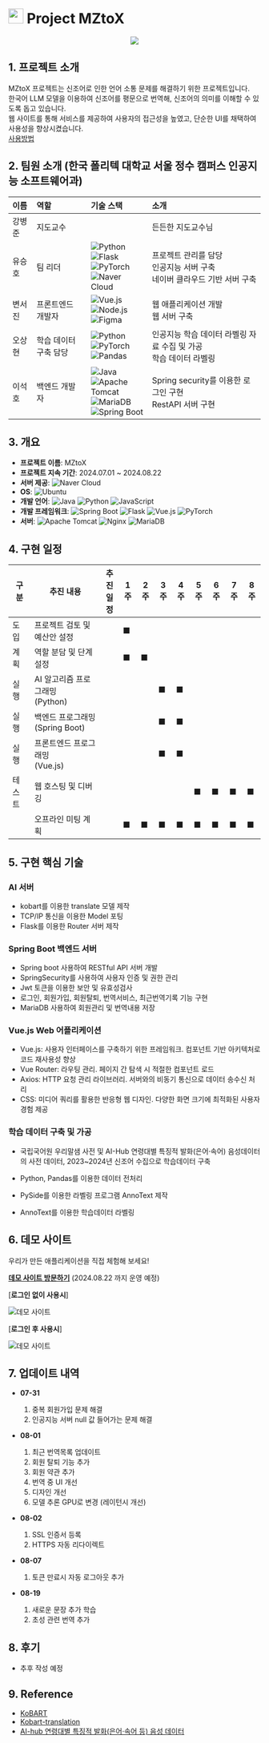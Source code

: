 # <img src="img/ico_clbg.png" width="30" height="30"> Project MZtoX 
 
<div style="text-align: center;">
    <a href="http://mztox.aikopo.net/">
        <img src="img/MZTOX.png" />
    </a>
</div>

## 1. 프로젝트 소개

MZtoX 프로젝트는 신조어로 인한 언어 소통 문제를 해결하기 위한 프로젝트입니다. <br>한국어 LLM 모델을 이용하여 신조어를 평문으로 번역해, 신조어의 의미를 이해할 수 있도록 돕고 있습니다. <br>웹 사이트를 통해 서비스를 제공하여 사용자의 접근성을 높였고, 단순한 UI를 채택하여 사용성을 향상시켰습니다.
<br>
[사용방법](#6-데모-사이트)
## 2. 팀원 소개 (한국 폴리텍 대학교 서울 정수 캠퍼스 인공지능 소프트웨어과)

| 이름     | 역할                  | 기술 스택                                                                                                                                       | 소개                                           | 
|:---------|:---------------------|:-----------------------------------------------------------------------------------------------------------------------------------------------|:----------------------------------------------|
| 강병준   | 지도교수             |                                                                                                                                                 | 든든한 지도교수님                           |
| 유승호   | 팀 리더              | ![Python](https://img.shields.io/badge/python-3776AB?style=flat-square&logo=python&logoColor=white) <br> ![Flask](https://img.shields.io/badge/flask-000000?style=flat-square&logo=flask&logoColor=white) <br> ![PyTorch](https://img.shields.io/badge/pytorch-EE4C2C?style=flat-square&logo=pytorch&logoColor=white) <br> ![Naver Cloud](https://img.shields.io/badge/Naver%20Cloud-00A859?style=flat-square&logo=naver&logoColor=white) | 프로젝트 관리를 담당 <br> 인공지능 서버 구축 <br> 네이버 클라우드 기반 서버 구축 |
| 변서진   | 프론트엔드 개발자    | ![Vue.js](https://img.shields.io/badge/vuejs-4FC08D?style=flat-square&logo=vue.js&logoColor=white) <br> ![Node.js](https://img.shields.io/badge/Node.js-8CC84B?style=flat-square&logo=node.js&logoColor=white) <br> ![Figma](https://img.shields.io/badge/Figma-F24E1E?style=flat-square&logo=figma&logoColor=white) | 웹 애플리케이션 개발 <br> 웹 서버 구축      |
| 오상현   | 학습 데이터 구축 담당 | ![Python](https://img.shields.io/badge/python-3776AB?style=flat-square&logo=python&logoColor=white) <br> ![PyTorch](https://img.shields.io/badge/pytorch-EE4C2C?style=flat-square&logo=pytorch&logoColor=white) <br> ![Pandas](https://img.shields.io/badge/Pandas-150458?style=flat-square&logo=pandas&logoColor=white) | 인공지능 학습 데이터 라벨링 자료 수집 및 가공 <br> 학습 데이터 라벨링   |
| 이석호   | 백엔드 개발자        | ![Java](https://img.shields.io/badge/Java-007396?style=flat-square&logo=Java&logoColor=white) <br> ![Apache Tomcat](https://img.shields.io/badge/Apache%20Tomcat-F8DB2D?style=flat-square&logo=apachetomcat&logoColor=black) <br> ![MariaDB](https://img.shields.io/badge/MariaDB-003545?style=flat-square&logo=mariadb&logoColor=white) <br> ![Spring Boot](https://img.shields.io/badge/spring_boot-6DB33F?style=flat-square&logo=spring-boot&logoColor=white) | Spring security를 이용한 로그인 구현 <br> RestAPI 서버 구현              |


## 3. 개요
- **프로젝트 이름**: MZtoX
- **프로젝트 지속 기간**: 2024.07.01 ~ 2024.08.22
- **서버 제공**: ![Naver Cloud](https://img.shields.io/badge/Naver%20Cloud-00A859?style=flat-square&logo=naver&logoColor=white)
- **OS**: ![Ubuntu](https://img.shields.io/badge/Ubuntu-E95420?style=flat-square&logo=ubuntu&logoColor=white)
- **개발 언어**: ![Java](https://img.shields.io/badge/Java-007396?style=flat-square&logo=Java&logoColor=white) ![Python](https://img.shields.io/badge/python-3776AB?style=flat-square&logo=python&logoColor=white) ![JavaScript](https://img.shields.io/badge/javascript-F7DF1E?style=flat-square&logo=javascript&logoColor=black)
- **개발 프레임워크**: ![Spring Boot](https://img.shields.io/badge/spring_boot-6DB33F?style=flat-square&logo=spring-boot&logoColor=white) ![Flask](https://img.shields.io/badge/flask-000000?style=flat-square&logo=flask&logoColor=white) ![Vue.js](https://img.shields.io/badge/vuejs-4FC08D?style=flat-square&logo=vue.js&logoColor=white) ![PyTorch](https://img.shields.io/badge/pytorch-EE4C2C?style=flat-square&logo=pytorch&logoColor=white)
- **서버**: ![Apache Tomcat](https://img.shields.io/badge/Apache%20Tomcat-F8DB2D?style=flat-square&logo=apachetomcat&logoColor=black) ![Nginx](https://img.shields.io/badge/Nginx-009639?style=flat-square&logo=nginx&logoColor=white) ![MariaDB](https://img.shields.io/badge/MariaDB-003545?style=flat-square&logo=mariadb&logoColor=white)

## 4. 구현 일정

| 구분   | 추진 내용                      | 추진 <br>일정                      | 1주 | 2주 | 3주 | 4주 | 5주 | 6주 | 7주 | 8주 |
|--------|-------------------------------|----------------------------------|-----|-----|-----|-----|-----|-----|-----|-----|
| 도입   | 프로젝트 검토 및 예산안 설정 |                                  | ■   |     |     |     |     |     |     |     |
| 계획   | 역할 분담 및 단계 설정       |                                  | ■   | ■   |     |     |     |     |     |     |
| 실행   | AI 알고리즘 프로그래밍 <br> (Python) |                              |     |     | ■   | ■   |     |     |     |     |
| 실행   | 백엔드 프로그래밍 <br> (Spring Boot) |                              |     |     | ■   | ■   |     |     |     |     |
| 실행   | 프론트엔드 프로그래밍 <br> (Vue.js) |                              |     |     | ■   | ■   |     |     |     |     |
| 테스트 | 웹 호스팅 및 디버깅         |                                  |     |     |     |     | ■   | ■   | ■   | ■   |
|        | 오프라인 미팅 계획           |                                  | ■   | ■   | ■   | ■   | ■   | ■   | ■   | ■   |

## 5. 구현 핵심 기술
### AI 서버
- kobart를 이용한 translate 모델 제작
- TCP/IP 통신을 이용한 Model 포팅
- Flask를 이용한 Router 서버 제작


### Spring Boot 백엔드 서버
-   Spring boot 사용하여 RESTful API 서버 개발
-   SpringSecurity를 사용하여 사용자 인증 및 권한 관리
-   Jwt 토큰을 이용한 보안 및 유효성검사
-   로그인, 회원가입, 회원탈퇴, 번역서비스, 최근번역기록 기능 구현  
-   MariaDB 사용하여 회원관리 및 번역내용 저장   

### Vue.js Web 어플리케이션
- Vue.js: 사용자 인터페이스를 구축하기 위한 프레임워크. 컴포넌트 기반 아키텍처로 코드 재사용성 향상
- Vue Router: 라우팅 관리. 페이지 간 탐색 시 적절한 컴포넌트 로드
- Axios: HTTP 요청 관리 라이브러리. 서버와의 비동기 통신으로 데이터 송수신 처리
- CSS: 미디어 쿼리를 활용한 반응형 웹 디자인. 다양한 화면 크기에 최적화된 사용자 경험 제공

### 학습 데이터 구축 및 가공

- 국립국어원 우리말샘 사전 및 AI-Hub 연령대별 특징적 발화(은어·속어) 음성데이터의 사전 데이터, 2023~2024년 신조어 수집으로 학습데이터 구축

- Python, Pandas를 이용한 데이터 전처리

- PySide를 이용한 라벨링 프로그램 AnnoText 제작

- AnnoText를 이용한 학습데이터 라벨링
## 6. 데모 사이트
우리가 만든 애플리케이션을 직접 체험해 보세요!

[**데모 사이트 방문하기**](http://mztox.aikopo.net/) (2024.08.22 까지 운영 예정)


[**로그인 없이 사용시**]

![데모 사이트](img/demo_unlogin.gif)



[**로그인 후 사용시**]

![데모 사이트](img/demo_login.gif)

## 7. 업데이트 내역
- **07-31** 
    1. 중복 회원가입 문제 해결
    2. 인공지능 서버 null 값 들어가는 문제 해결
 
- **08-01**
    1. 최근 번역목록 업데이트
    2. 회원 탈퇴 기능 추가
    3. 회원 약관 추가
    4. 번역 중 UI 개선
    5. 디자인 개선
    6. 모델 추론 GPU로 변경 (레이턴시 개선)

- **08-02**
    1. SSL 인증서 등록
    2. HTTPS 자동 리다이렉트

- **08-07**
    1. 토큰 만료시 자동 로그아웃 추가
       
- **08-19**
    1. 새로운 문장 추가 학습
    2. 초성 관련 번역 추가

## 8. 후기
- 추후 작성 예정

## 9. Reference
- [KoBART](https://github.com/SKT-AI/KoBART)
- [Kobart-translation](https://github.com/seujung/KobART-translation)
- [AI-hub 연령대별 특징적 발화(은어·속어 등) 음성 데이터](https://aihub.or.kr/aihubdata/data/view.do?currMenu=115&topMenu=100&aihubDataSe=data&dataSetSn=71320)
